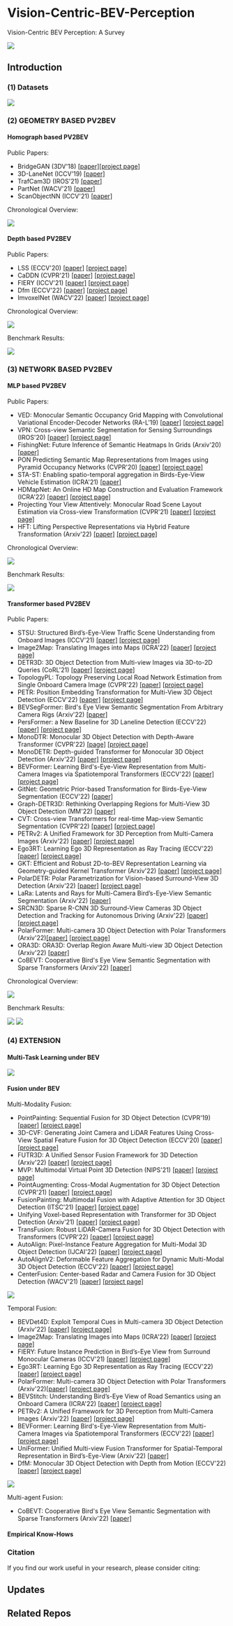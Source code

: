 # Vision-Centric-BEV-Perception
Vision-Centric BEV Perception: A Survey

[comment]: <> (<p align="center"> <img src="./taxonomy_bev.png" width="95%"> </p>)
![](BEV_Survey/taxonomy_bev.png)

## Introduction



### (1) Datasets
![](BEV_Survey/Datasets_bev.png)

[comment]: <> (<p align="center"> <img src="./Datasets_bev.png" width="95%"> </p>)
### (2) GEOMETRY BASED PV2BEV
#### Homograph based PV2BEV
Public Papers:
- BridgeGAN (3DV'18) [[paper]](https://arxiv.org/pdf/1808.00327.pdf)[[project page]](https://github.com/xinge008/BridgeGAN)
- 3D-LaneNet (ICCV'19) [[paper]](https://openaccess.thecvf.com/content_ICCV_2019/papers/Garnett_3D-LaneNet_End-to-End_3D_Multiple_Lane_Detection_ICCV_2019_paper.pdf)
- TrafCam3D (IROS'21) [[paper]](http://export.arxiv.org/pdf/2103.15293.pdf)
- PartNet (WACV'21) [[paper]](https://openaccess.thecvf.com/content/WACV2021/papers/Loukkal_Driving_Among_Flatmobiles_Bird-Eye-View_Occupancy_Grids_From_a_Monocular_Camera_WACV_2021_paper.pdf) 
- ScanObjectNN (ICCV'21) [[paper]](https://openaccess.thecvf.com/content/ICCV2021/papers/Song_Stacked_Homography_Transformations_for_Multi-View_Pedestrian_Detection_ICCV_2021_paper.pdf) 

Chronological Overview:

![](BEV_Survey/homo-based-overview.PNG)

[comment]: <> (<p align="center"> <img src="./homo-based-overview.PNG" width="95%"> </p>)
#### Depth based PV2BEV
Public Papers:
- LSS (ECCV'20) [[paper]](https://arxiv.org/pdf/2008.05711.pdf) [[project page]](https://nv-tlabs.github.io/lift-splat-shoot/)
- CaDDN (CVPR'21) [[paper]](https://openaccess.thecvf.com/content/CVPR2021/papers/Reading_Categorical_Depth_Distribution_Network_for_Monocular_3D_Object_Detection_CVPR_2021_paper.pdf) [[project page]](https://github.com/TRAILab/CaDDN)
- FIERY (ICCV'21) [[paper]](https://openaccess.thecvf.com/content/ICCV2021/papers/Hu_FIERY_Future_Instance_Prediction_in_Birds-Eye_View_From_Surround_Monocular_ICCV_2021_paper.pdf) [[project page]](https://github.com/wayveai/fiery)
- Dfm (ECCV'22) [[paper]](https://arxiv.org/abs/2207.12988.pdf) [[project page]](https://github.com/Tai-Wang/Depth-from-Motion)
- ImvoxelNet (WACV'22) [[paper]](https://arxiv.org/pdf/2106.01178.pdf) [[project page]](https://github.com/saic-vul/imvoxelnet)

Chronological Overview:

[comment]: <> (<p align="center"> <img src="./depth-based-overview.png" width="95%"> </p>)
![](BEV_Survey/depth-based-overview.png)

Benchmark Results:

[comment]: <> (<p align="center"> <img src="./depth-based%20results.png" width="95%"> </p>)
![](BEV_Survey/depth-based%20results.png)

### (3) NETWORK BASED PV2BEV
#### MLP based PV2BEV
Public Papers:
- VED: Monocular Semantic Occupancy Grid Mapping with Convolutional Variational Encoder-Decoder Networks (RA-L'19) [[paper]](https://arxiv.org/pdf/1804.02176.pdf) [[project page]](https://github.com/Chenyang-Lu/mono-semantic-occupancy)
- VPN: Cross-view Semantic Segmentation for Sensing Surroundings (IROS'20) [[paper]](https://arxiv.org/pdf/1906.03560.pdf) [[project page]](https://view-parsing-network.github.io/)
- FishingNet: Future Inference of Semantic Heatmaps In Grids (Arxiv'20) [[paper]](https://arxiv.org/pdf/2006.09917)
- PON Predicting Semantic Map Representations from Images using Pyramid Occupancy Networks (CVPR'20) [[paper]](https://openaccess.thecvf.com/content_CVPR_2020/papers/Roddick_Predicting_Semantic_Map_Representations_From_Images_Using_Pyramid_Occupancy_Networks_CVPR_2020_paper.pdf) [[project page]](https://github.com/tom-roddick/mono-semantic-maps)
- STA-ST: Enabling spatio-temporal aggregation in Birds-Eye-View Vehicle Estimation (ICRA'21) [[paper]](https://cvssp.org/Personal/OscarMendez/papers/pdf/SahaICRA2021.pdf) 
- HDMapNet: An Online HD Map Construction and Evaluation Framework (ICRA'22) [[paper]](https://arxiv.org/pdf/2107.06307) [[project page]](https://tsinghua-mars-lab.github.io/HDMapNet/)
- Projecting Your View Attentively: Monocular Road Scene Layout Estimation via Cross-view Transformation (CVPR'21) [[paper]](https://openaccess.thecvf.com/content/CVPR2021/papers/Yang_Projecting_Your_View_Attentively_Monocular_Road_Scene_Layout_Estimation_via_CVPR_2021_paper.pdf) [[project page]](https://github.com/JonDoe-297/cross-view)
- HFT: Lifting Perspective Representations via Hybrid Feature Transformation (Arxiv'22) [[paper]](https://arxiv.org/pdf/2204.05068) [[project page]](https://github.com/JiayuZou2020/HFT)

Chronological Overview:

[comment]: <> (<p align="center"> <img src="./MLP-based-overview.png" width="95%"> </p>)
![](BEV_Survey/MLP-based-overview1.png)

Benchmark Results:

[comment]: <> (<p align="center"> <img src="./MLP-based-result.png" width="95%"> </p>)
![](BEV_Survey/MLP-based-result.png)

#### Transformer based PV2BEV
Public Papers:
- STSU: Structured Bird’s-Eye-View Traffic Scene Understanding from Onboard Images (ICCV'21) [[paper]](https://arxiv.org/pdf/2110.01997) [[project page]](https://github.com/ybarancan/STSU)
- Image2Map: Translating Images into Maps (ICRA'22) [[paper]](https://arxiv.org/pdf/2110.00966.pdf) [[project page]](https://github.com/avishkarsaha/translating-images-into-maps)
- DETR3D: 3D Object Detection from Multi-view Images via 3D-to-2D Queries (CoRL'21) [[paper]](https://arxiv.org/pdf/2110.06922.pdf) [[project page]](https://github.com/WangYueFt/detr3d)
- TopologyPL: Topology Preserving Local Road Network Estimation from Single Onboard Camera Image (CVPR'22) [[paper]](https://arxiv.org/pdf/2112.10155.pdf) [[project page]](https://github.com/ybarancan/TopologicalLaneGraph)
- PETR: Position Embedding Transformation for Multi-View 3D Object Detection (ECCV'22) [[paper]](https://arxiv.org/pdf/2203.05625) [[project page]](https://github.com/megvii-research/PETR)
- BEVSegFormer: Bird's Eye View Semantic Segmentation From Arbitrary Camera Rigs (Arxiv'22) [[paper]](https://arxiv.org/pdf/2203.04050) 
- PersFormer: a New Baseline for 3D Laneline Detection (ECCV'22) [[paper]](https://arxiv.org/pdf/2203.11089) [[project page]](https://github.com/OpenPerceptionX/PersFormer_3DLane)
- MonoDTR: Monocular 3D Object Detection with Depth-Aware Transformer (CVPR'22) [[page]](https://arxiv.org/pdf/2203.10981) [[project page]](https://github.com/kuanchihhuang/MonoDTR)
- MonoDETR: Depth-guided Transformer for Monocular 3D Object Detection (Arxiv'22) [[paper]](https://arxiv.org/pdf/2203.13310.pdf) [[project page]](https://github.com/ZrrSkywalker/MonoDETR)
- BEVFormer: Learning Bird's-Eye-View Representation from Multi-Camera Images via Spatiotemporal Transformers (ECCV'22) [[paper]](https://arxiv.org/pdf/2203.17270v1.pdf) [[project page]](https://github.com/zhiqi-li/BEVFormer)
- GitNet: Geometric Prior-based Transformation for Birds-Eye-View Segmentation (ECCV'22) [[paper]](https://arxiv.org/pdf/2204.07733) 
- Graph-DETR3D: Rethinking Overlapping Regions for Multi-View 3D Object Detection (MM'22) [[paper]](https://arxiv.org/pdf/2204.11582) 
- CVT: Cross-view Transformers for real-time Map-view Semantic Segmentation (CVPR'22) [[paper]](https://openaccess.thecvf.com/content/CVPR2022/papers/Zhou_Cross-View_Transformers_for_Real-Time_Map-View_Semantic_Segmentation_CVPR_2022_paper.pdf) [[project page]](https://github.com/bradyz/)
- PETRv2: A Unified Framework for 3D Perception from Multi-Camera Images (Arxiv'22) [[paper]](https://arxiv.org/pdf/2206.01256) [[project page]](https://github.com/megvii-research/PETR)
- Ego3RT: Learning Ego 3D Representation as Ray Tracing (ECCV'22) [[paper]](https://arxiv.org/pdf/2206.04042.pdf) [[project page]](https://github.com/fudan-zvg/Ego3RT)
- GKT: Efficient and Robust 2D-to-BEV Representation Learning via Geometry-guided Kernel Transformer (Arxiv'22) [[paper]](https://arxiv.org/pdf/2206.04584.pdf) [[project page]](https://github.com/hustvl/GKT)
- PolarDETR: Polar Parametrization for Vision-based Surround-View 3D Detection (Arxiv'22) [[paper]](https://arxiv.org/pdf/2206.10965) [[project page]](https://github.com/hustvl/PolarDETR)
- LaRa: Latents and Rays for Multi-Camera Bird’s-Eye-View Semantic Segmentation (Arxiv'22) [[paper]](https://arxiv.org/pdf/2206.13294)
- SRCN3D: Sparse R-CNN 3D Surround-View Cameras 3D Object Detection and Tracking for Autonomous Driving (Arxiv'22) [[paper]](https://arxiv.org/pdf/2206.14451) [[project page]](https://github.com/synsin0/SRCN3D)
- PolarFormer: Multi-camera 3D Object Detection with Polar Transformers (Arxiv'22)[[paper]](https://arxiv.org/pdf/2206.15398) [[project page]](https://github.com/fudan-zvg/PolarFormer)
- ORA3D: ORA3D: Overlap Region Aware Multi-view 3D Object Detection (Arxiv'22) [[paper]](https://arxiv.org/pdf/2207.00865)
- CoBEVT: Cooperative Bird's Eye View Semantic Segmentation with Sparse Transformers (Arxiv'22)  [[paper]](https://arxiv.org/pdf/2207.02202.pdf)
 
Chronological Overview:

[comment]: <> (<p align="center"> <img src="./transformer-based-overview.png" width="95%"> </p>)
![](BEV_Survey/transformer-based-overview.png)

Benchmark Results:

![](BEV_Survey/transformer-based-results.png)
![](BEV_Survey/transformer-based-results1.png)

[comment]: <> (<p align="center"> <img src="./transformer-based-results.png" width="95%"> </p>)
[comment]: <> (<p align="center"> <img src="./transformer-based-results1.png" width="95%"> </p>)


### (4)  EXTENSION
#### Multi-Task Learning under BEV

[comment]: <> (<p align="center"> <img src="./multi-task-results.png" width="95%"> </p>)
![](BEV_Survey/multi-task-results.png)

#### Fusion under BEV
Multi-Modality Fusion:
- PointPainting: Sequential Fusion for 3D Object Detection (CVPR'19) [[paper]](https://arxiv.org/pdf/1911.10150.pdf) [[project page]](https://github.com/AmrElsersy/PointPainting)
- 3D-CVF: Generating Joint Camera and LiDAR Features Using Cross-View Spatial Feature Fusion for 3D Object Detection (ECCV'20) [[paper]](https://arxiv.org/pdf/2004.12636.pdf) [[project page]](https://github.com/rasd3/3D-CVF)
- FUTR3D: A Unified Sensor Fusion Framework for 3D Detection (Arxiv'22) [[paper]](https://arxiv.org/pdf/2203.10642) [[project page]](https://github.com/Tsinghua-MARS-Lab/futr3d)
- MVP: Multimodal Virtual Point 3D Detection (NIPS'21) [[paper]](https://arxiv.org/pdf/2111.06881.pdf) [[project page]](https://tianweiy.github.io/mvp/)
- PointAugmenting: Cross-Modal Augmentation for 3D Object Detection (CVPR'21) [[paper]](https://openaccess.thecvf.com/content/CVPR2021/html/Wang_PointAugmenting_Cross-Modal_Augmentation_for_3D_Object_Detection_CVPR_2021_paper.html) [[project page]](https://github.com/VISION-SJTU/PointAugmenting)
- FusionPainting: Multimodal Fusion with Adaptive Attention for 3D Object Detection  (ITSC'21) [[paper]](https://arxiv.org/pdf/2106.12449) [[project page]](https://github.com/Shaoqing26/FusionPainting)
- Unifying Voxel-based Representation with Transformer for 3D Object Detection (Arxiv'21) [[paper]](https://arxiv.org/pdf/2206.00630) [[project page]](https://github.com/dvlab-research/UVTR)
- TransFusion: Robust LiDAR-Camera Fusion for 3D Object Detection with Transformers (CVPR'22) [[paper]](https://arxiv.org/pdf/2203.11496) [[project page]](https://github.com/XuyangBai/TransFusion)
- AutoAlign: Pixel-Instance Feature Aggregation for Multi-Modal 3D Object Detection (IJCAI'22) [[paper]](https://arxiv.org/pdf/2201.06493) [[project page]](https://github.com/zehuichen123/AutoAlignV2)
- AutoAlignV2: Deformable Feature Aggregation for Dynamic Multi-Modal 3D Object Detection (ECCV'22) [[paper]](https://arxiv.org/pdf/2207.10316v1.pdf) [[project page]](https://github.com/zehuichen123/AutoAlignV2)
- CenterFusion: Center-based Radar and Camera Fusion for 3D Object Detection  (WACV'21) [[paper]](https://arxiv.org/pdf]/2011.04841) [[project page]](https://github.com/mrnabati/CenterFusion)

[comment]: <> (<p align="center"> <img src="./multi-modal-results.png" width="95%"> </p>)
![](BEV_Survey/multi-modal-results.png)

Temporal Fusion:
- BEVDet4D: Exploit Temporal Cues in Multi-camera 3D Object Detection (Arxiv'22) [[paper]](https://arxiv.org/pdf/2203.17054) [[project page]](https://github.com/HuangJunJie2017/BEVDet)
- Image2Map: Translating Images into Maps (ICRA'22) [[paper]](https://arxiv.org/pdf/2110.00966.pdf) [[project page]](https://github.com/avishkarsaha/translating-images-into-maps)
- FIERY: Future Instance Prediction in Bird’s-Eye View from Surround Monocular Cameras (ICCV'21) [[paper]](https://openaccess.thecvf.com/content/ICCV2021/papers/Hu_FIERY_Future_Instance_Prediction_in_Birds-Eye_View_From_Surround_Monocular_ICCV_2021_paper.pdf) [[project page]](https://github.com/wayveai/fiery)
- Ego3RT: Learning Ego 3D Representation as Ray Tracing (ECCV'22) [[paper]](https://arxiv.org/pdf/2206.04042.pdf) [[project page]](https://github.com/fudan-zvg/Ego3RT)
- PolarFormer: Multi-camera 3D Object Detection with Polar Transformers (Arxiv'22)[[paper]](https://arxiv.org/pdf/2206.15398) [[project page]](https://github.com/fudan-zvg/PolarFormer)
- BEVStitch: Understanding Bird’s-Eye View of Road Semantics using an Onboard Camera (ICRA'22) [[paper]](https://arxiv.org/pdf/2012.03040.pdf) [[project page]](https://github.com/ybarancan/BEV_feat_stitch)
- PETRv2: A Unified Framework for 3D Perception from Multi-Camera Images (Arxiv'22) [[paper]](https://arxiv.org/pdf/2206.01256) [[project page]](https://github.com/megvii-research/PETR)
- BEVFormer: Learning Bird's-Eye-View Representation from Multi-Camera Images via Spatiotemporal Transformers (ECCV'22) [[paper]](https://arxiv.org/pdf/2203.17270v1.pdf) [[project page]](https://github.com/zhiqi-li/BEVFormer)
- UniFormer: Unified Multi-view Fusion Transformer for Spatial-Temporal Representation in Bird’s-Eye-View (Arxiv'22) [[paper]](https://arxiv.org/pdf/2207.08536) 
- DfM: Monocular 3D Object Detection with Depth from Motion (ECCV'22) [[paper]](https://arxiv.org/abs/2207.12988.pdf) [[project page]](https://github.com/Tai-Wang/Depth-from-Motion)

[comment]: <> (<p align="center"> <img src="./temporal-results.png" width="95%"> </p>)
![](BEV_Survey/temporal-results.png)

Multi-agent Fusion:
- CoBEVT: Cooperative Bird's Eye View Semantic Segmentation with Sparse Transformers (Arxiv'22)  [[paper]](https://arxiv.org/pdf/2207.02202.pdf)


#### Empirical Know-Hows

### Citation

If you find our work useful in your research, please consider citing:


## Updates



## Related Repos

